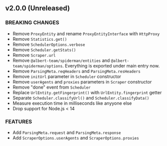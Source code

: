 ## v2.0.0 (Unreleased)

### BREAKING CHANGES

- Remove `ProxyEntity` and rename `ProxyEntityInterface` with `HttpProxy`
- Remove `Statistics.get()`
- Remove `SchedulerOptions.verbose`
- Remove `Scheduler.getStats()`
- Remove `Scraper.url`
- Remove `@albert-team/spiderman/entities` and `@albert-team/spiderman/options`. Everything is exported under main entry now.
- Remove `ParsingMeta.reqHeaders` and `ParsingMeta.resHeaders`
- Remove `initUrl` parameter in `Scheduler` constructor
- Remove `userAgents` and `proxies` parameters in `Scraper` constructor
- Remove "done" event from `Scheduler`
- Replace `UrlEntity.getFingerprint()` with `UrlEntity.fingerprint` getter
- Separate `Scheduler.classifyUrl()` and `Scheduler.classifyData()`
- Measure execution time in milliseconds like anyyone else
- Drop support for Node.js < 14

### FEATURES

- Add `ParsingMeta.request` and `ParsingMeta.response`
- Add `ScraperOptions.userAgents` and `ScraperOptions.proxies`
